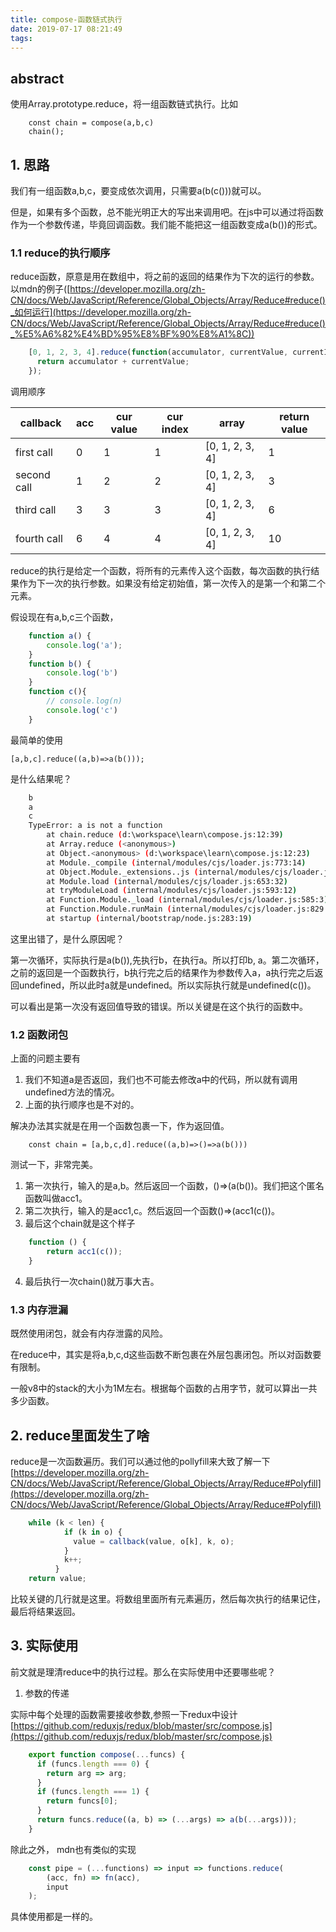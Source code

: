 ```yaml
---
title: compose-函数链式执行
date: 2019-07-17 08:21:49
tags:
---
```

## abstract

使用Array.prototype.reduce，将一组函数链式执行。比如
```
    const chain = compose(a,b,c)
    chain();
```
## 1. 思路
<!-- more -->
我们有一组函数a,b,c，要变成依次调用，只需要a(b(c()))就可以。

但是，如果有多个函数，总不能光明正大的写出来调用吧。在js中可以通过将函数作为一个参数传递，毕竟回调函数。我们能不能把这一组函数变成a(b())的形式。

### 1.1 reduce的执行顺序

reduce函数，原意是用在数组中，将之前的返回的结果作为下次的运行的参数。以mdn的例子([https://developer.mozilla.org/zh-CN/docs/Web/JavaScript/Reference/Global_Objects/Array/Reduce#reduce()_如何运行](https://developer.mozilla.org/zh-CN/docs/Web/JavaScript/Reference/Global_Objects/Array/Reduce#reduce()_%E5%A6%82%E4%BD%95%E8%BF%90%E8%A1%8C))
```js
    [0, 1, 2, 3, 4].reduce(function(accumulator, currentValue, currentIndex, array){
      return accumulator + currentValue;
    });
```
调用顺序

|callback|acc|cur value | cur index | array | return value|
|--|--|--|--|--|--|
first call | 0 | 1 | 1 | \[0, 1, 2, 3, 4\] | 1 |
second call | 1 | 2 | 2 | \[0, 1, 2, 3, 4\] | 3 |
third call | 3 | 3 | 3 | \[0, 1, 2, 3, 4\] |6 |
fourth call | 6 | 4 | 4 | \[0, 1, 2, 3, 4\] | 10 |

reduce的执行是给定一个函数，将所有的元素传入这个函数，每次函数的执行结果作为下一次的执行参数。如果没有给定初始值，第一次传入的是第一个和第二个元素。

假设现在有a,b,c三个函数，
```js
    function a() {
        console.log('a');
    }
    function b() {
        console.log('b')
    }
    function c(){
        // console.log(n)
        console.log('c')
    }
```
最简单的使用

    [a,b,c].reduce((a,b)=>a(b()));

是什么结果呢？
```bash
    b
    a
    c 
    TypeError: a is not a function
        at chain.reduce (d:\workspace\learn\compose.js:12:39)
        at Array.reduce (<anonymous>)
        at Object.<anonymous> (d:\workspace\learn\compose.js:12:23)
        at Module._compile (internal/modules/cjs/loader.js:773:14)
        at Object.Module._extensions..js (internal/modules/cjs/loader.js:787:10)
        at Module.load (internal/modules/cjs/loader.js:653:32)
        at tryModuleLoad (internal/modules/cjs/loader.js:593:12)
        at Function.Module._load (internal/modules/cjs/loader.js:585:3)
        at Function.Module.runMain (internal/modules/cjs/loader.js:829:12)
        at startup (internal/bootstrap/node.js:283:19)
```
这里出错了，是什么原因呢？

第一次循环，实际执行是a(b()),先执行b，在执行a。所以打印b, a。第二次循环，之前的返回是一个函数执行，b执行完之后的结果作为参数传入a，a执行完之后返回undefined，所以此时a就是undefined。所以实际执行就是undefined(c())。

可以看出是第一次没有返回值导致的错误。所以关键是在这个执行的函数中。

### 1.2 函数闭包

上面的问题主要有

1. 我们不知道a是否返回，我们也不可能去修改a中的代码，所以就有调用undefined方法的情况。
2. 上面的执行顺序也是不对的。

解决办法其实就是在用一个函数包裹一下，作为返回值。
```
    const chain = [a,b,c,d].reduce((a,b)=>()=>a(b()))
```
测试一下，非常完美。

1. 第一次执行，输入的是a,b。然后返回一个函数，()⇒(a(b())。我们把这个匿名函数叫做acc1。
2. 第二次执行，输入的是acc1,c。然后返回一个函数()⇒(acc1(c())。
3. 最后这个chain就是这个样子
```js
    function () {
    	return acc1(c());
    }
```
4. 最后执行一次chain()就万事大吉。

### 1.3 内存泄漏

既然使用闭包，就会有内存泄露的风险。

在reduce中，其实是将a,b,c,d这些函数不断包裹在外层包裹闭包。所以对函数要有限制。

一般v8中的stack的大小为1M左右。根据每个函数的占用字节，就可以算出一共多少函数。

## 2. reduce里面发生了啥

reduce是一次函数遍历。我们可以通过他的pollyfill来大致了解一下[https://developer.mozilla.org/zh-CN/docs/Web/JavaScript/Reference/Global_Objects/Array/Reduce#Polyfill](https://developer.mozilla.org/zh-CN/docs/Web/JavaScript/Reference/Global_Objects/Array/Reduce#Polyfill)
```js
    while (k < len) {
            if (k in o) {
              value = callback(value, o[k], k, o);
            }
            k++;
          }
    return value;
```
比较关键的几行就是这里。将数组里面所有元素遍历，然后每次执行的结果记住，最后将结果返回。

## 3. 实际使用

前文就是理清reduce中的执行过程。那么在实际使用中还要哪些呢？

1. 参数的传递

实际中每个处理的函数需要接收参数,参照一下redux中设计 [https://github.com/reduxjs/redux/blob/master/src/compose.js](https://github.com/reduxjs/redux/blob/master/src/compose.js)
```js
    export function compose(...funcs) {
      if (funcs.length === 0) {
        return arg => arg;
      }
      if (funcs.length === 1) {
        return funcs[0];
      }
      return funcs.reduce((a, b) => (...args) => a(b(...args)));
    }
```
除此之外， mdn也有类似的实现
```js
    const pipe = (...functions) => input => functions.reduce(
        (acc, fn) => fn(acc),
        input
    );
```
具体使用都是一样的。